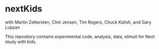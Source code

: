 # nextKids 
with Martin Zettersten, Clint Jensen, Tim Rogers, Chuck Kalish, and Gary Lupyan


This repository contains experimental code, analysis, data, stimuli for Next study with kids. 

